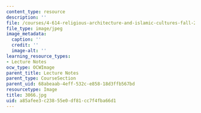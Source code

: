 ```yaml
---
content_type: resource
description: ''
file: /courses/4-614-religious-architecture-and-islamic-cultures-fall-2002/a85afee3c23855e0df81cc7f4fba66d1_3066.jpg
file_type: image/jpeg
image_metadata:
  caption: ''
  credit: ''
  image-alt: ''
learning_resource_types:
- Lecture Notes
ocw_type: OCWImage
parent_title: Lecture Notes
parent_type: CourseSection
parent_uid: 68abeaab-4eff-532c-e858-18d3ffb567bd
resourcetype: Image
title: 3066.jpg
uid: a85afee3-c238-55e0-df81-cc7f4fba66d1
---
```

